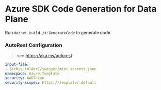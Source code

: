 # Azure SDK Code Generation for Data Plane

Run `dotnet build /t:GenerateCode` to generate code.

### AutoRest Configuration
> see https://aka.ms/autorest

``` yaml
input-file:
- $(this-folder)/swagger/mini-secrets.json
namespace: Azure.Template
security: AADToken
security-scopes: https://template/.default
 
```
